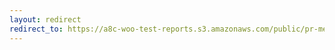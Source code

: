 ```yaml
---
layout: redirect
redirect_to: https://a8c-woo-test-reports.s3.amazonaws.com/public/pr-merge/43832/api/index.html
---
```

